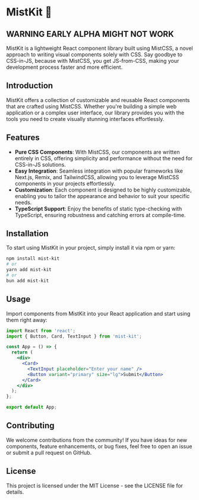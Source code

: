 # MistKit 🚀

## WARNING EARLY ALPHA MIGHT NOT WORK

MistKit is a lightweight React component library built using MistCSS, a novel approach to writing visual components solely with CSS. Say goodbye to CSS-in-JS, because with MistCSS, you get JS-from-CSS, making your development process faster and more efficient.

## Introduction

MistKit offers a collection of customizable and reusable React components that are crafted using MistCSS. Whether you're building a simple web application or a complex user interface, our library provides you with the tools you need to create visually stunning interfaces effortlessly.

## Features

- **Pure CSS Components**: With MistCSS, our components are written entirely in CSS, offering simplicity and performance without the need for CSS-in-JS solutions.
- **Easy Integration**: Seamless integration with popular frameworks like Next.js, Remix, and TailwindCSS, allowing you to leverage MistCSS components in your projects effortlessly.
- **Customization**: Each component is designed to be highly customizable, enabling you to tailor the appearance and behavior to suit your specific needs.
- **TypeScript Support**: Enjoy the benefits of static type-checking with TypeScript, ensuring robustness and catching errors at compile-time.

## Installation

To start using MistKit in your project, simply install it via npm or yarn:

```bash
npm install mist-kit
# or
yarn add mist-kit
# or
bun add mist-kit
```

## Usage

Import components from MistKit into your React application and start using them right away:

```jsx
import React from 'react';
import { Button, Card, TextInput } from 'mist-kit';

const App = () => {
  return (
    <div>
      <Card>
        <TextInput placeholder="Enter your name" />
        <Button variant="primary" size="lg">Submit</Button>
      </Card>
    </div>
  );
};

export default App;
```

## Contributing
We welcome contributions from the community! If you have ideas for new components, feature enhancements, or bug fixes, feel free to open an issue or submit a pull request on GitHub.

## License
This project is licensed under the MIT License - see the LICENSE file for details.
